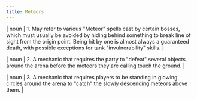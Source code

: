 ```yaml
---
title: Meteors
---
```

| noun | 1.  	May refer to various "Meteor" spells cast by certain bosses, which must usually be avoided by hiding behind something to break line of sight from the origin point. Being hit by one is almost always a guaranteed death, with possible exceptions for tank "invulnerability" skills. | 

| noun | 2. A mechanic that requires the party to "defeat" several objects around the arena before the meteors they are calling touch the ground. |

| noun | 3.  A mechanic that requires players to be standing in glowing circles around the arena to "catch" the slowly descending meteors above them.	|